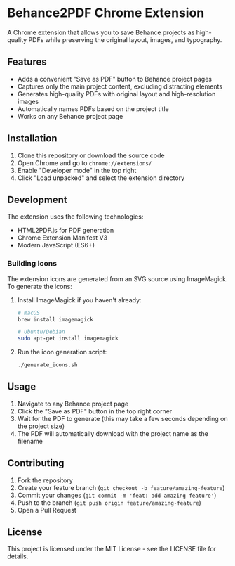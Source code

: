 # Behance2PDF Chrome Extension

A Chrome extension that allows you to save Behance projects as high-quality PDFs while preserving the original layout, images, and typography.

## Features

- Adds a convenient "Save as PDF" button to Behance project pages
- Captures only the main project content, excluding distracting elements
- Generates high-quality PDFs with original layout and high-resolution images
- Automatically names PDFs based on the project title
- Works on any Behance project page

## Installation

1. Clone this repository or download the source code
2. Open Chrome and go to `chrome://extensions/`
3. Enable "Developer mode" in the top right
4. Click "Load unpacked" and select the extension directory

## Development

The extension uses the following technologies:
- HTML2PDF.js for PDF generation
- Chrome Extension Manifest V3
- Modern JavaScript (ES6+)

### Building Icons

The extension icons are generated from an SVG source using ImageMagick. To generate the icons:

1. Install ImageMagick if you haven't already:
   ```bash
   # macOS
   brew install imagemagick

   # Ubuntu/Debian
   sudo apt-get install imagemagick
   ```

2. Run the icon generation script:
   ```bash
   ./generate_icons.sh
   ```

## Usage

1. Navigate to any Behance project page
2. Click the "Save as PDF" button in the top right corner
3. Wait for the PDF to generate (this may take a few seconds depending on the project size)
4. The PDF will automatically download with the project name as the filename

## Contributing

1. Fork the repository
2. Create your feature branch (`git checkout -b feature/amazing-feature`)
3. Commit your changes (`git commit -m 'feat: add amazing feature'`)
4. Push to the branch (`git push origin feature/amazing-feature`)
5. Open a Pull Request

## License

This project is licensed under the MIT License - see the LICENSE file for details.
